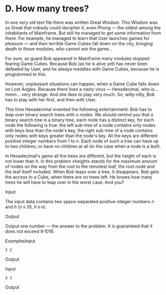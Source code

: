 # D. How many trees?

In one very old text file there was written Great Wisdom. This Wisdom was so Great that nobody could decipher it, even Phong — the oldest among the inhabitants of Mainframe. But still he managed to get some information from there. For example, he managed to learn that User launches games for pleasure — and then terrible Game Cubes fall down on the city, bringing death to those modules, who cannot win the game...

For sure, as guard Bob appeared in Mainframe many modules stopped fearing Game Cubes. Because Bob (as he is alive yet) has never been defeated by User, and he always meddles with Game Cubes, because he is programmed to this.

However, unpleasant situations can happen, when a Game Cube falls down on Lost Angles. Because there lives a nasty virus — Hexadecimal, who is... mmm... very strange. And she likes to play very much. So, willy-nilly, Bob has to play with her first, and then with User.

This time Hexadecimal invented the following entertainment: Bob has to leap over binary search trees with _n_ nodes. We should remind you that a binary search tree is a binary tree, each node has a distinct key, for each node the following is true: the left sub-tree of a node contains only nodes with keys less than the node's key, the right sub-tree of a node contains only nodes with keys greater than the node's key. All the keys are different positive integer numbers from 1 to _n_. Each node of such a tree can have up to two children, or have no children at all (in the case when a node is a leaf).

In Hexadecimal's game all the trees are different, but the height of each is not lower than _h_. In this problem «height» stands for the maximum amount of nodes on the way from the root to the remotest leaf, the root node and the leaf itself included. When Bob leaps over a tree, it disappears. Bob gets the access to a Cube, when there are no trees left. He knows how many trees he will have to leap over in the worst case. And you?

Input

The input data contains two space-separated positive integer numbers _n_ and _h_ (_n_ ≤ 35, _h_ ≤ _n_).

Output

Output one number — the answer to the problem. It is guaranteed that it does not exceed 9·1018.

ExamplesInput

```
3 2
```

Output

Input

```
3 3
```

Output
